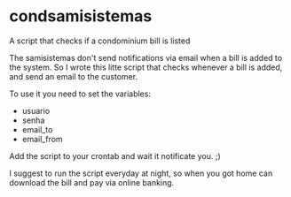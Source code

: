 # condsamisistemas
A script that checks if a condominium bill is listed

The samisistemas don't send notifications via email when a bill is added to the system. So I wrote this litte script that checks whenever a bill is added, and send an email to the customer.

To use it you need to set the variables:
* usuario
* senha
* email_to
* email_from

Add the script to your crontab and wait it notificate you. ;)

I suggest to run the script everyday at night, so when you got home can download the bill and pay via online banking. 
